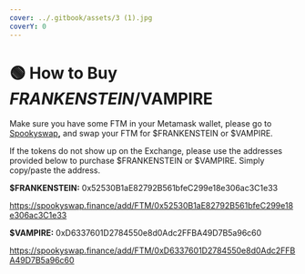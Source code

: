 ```yaml
---
cover: ../.gitbook/assets/3 (1).jpg
coverY: 0
---
```


# 🟢 How to Buy $FRANKENSTEIN /$VAMPIRE

Make sure you have some FTM in your Metamask wallet, please go to [Spookyswap](https://spookyswap.finance/swap)**,** and swap your FTM for $FRANKENSTEIN or $VAMPIRE.

If the tokens do not show up on the Exchange, please use the addresses provided below to purchase $FRANKENSTEIN or $VAMPIRE. Simply copy/paste the address.

**$FRANKENSTEIN:** 0x52530B1aE82792B561bfeC299e18e306ac3C1e33

https://spookyswap.finance/add/FTM/0x52530B1aE82792B561bfeC299e18e306ac3C1e33

**$VAMPIRE:** <mark style="color:red;"></mark> 0xD6337601D2784550e8d0Adc2FFBA49D7B5a96c60

https://spookyswap.finance/add/FTM/0xD6337601D2784550e8d0Adc2FFBA49D7B5a96c60
